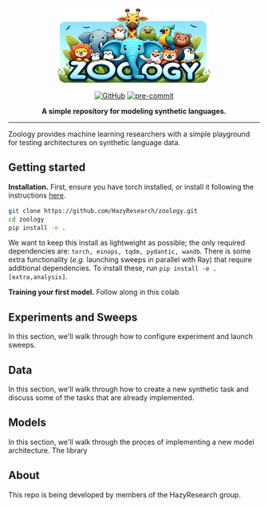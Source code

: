 <div align="center" >
    <img src="banner.png" height=150 alt="Meerkat logo" style="margin-bottom:px"/> 

[![GitHub](https://img.shields.io/github/license/HazyResearch/meerkat)](https://img.shields.io/github/license/HazyResearch/meerkat)
[![pre-commit](https://img.shields.io/badge/pre--commit-enabled-brightgreen?logo=pre-commit&logoColor=white)](https://github.com/pre-commit/pre-commit)

**A simple repository for modeling synthetic languages.**

---

</div>

Zoology provides machine learning researchers with a simple playground for testing architectures on synthetic language data. 

## Getting started

**Installation.** First, ensure you have torch installed, or install it following the instructions [here](https://pytorch.org/get-started/locally/).
 
```bash
git clone https://github.com/HazyResearch/zoology.git
cd zoology
pip install -e . 
```
We want to keep this install as lightweight as possible; the only required dependencies are: `torch, einops, tqdm, pydantic, wandb`. There is some extra functionality (*e.g.* launching sweeps in parallel with Ray) that require additional dependencies. To install these, run `pip install -e .[extra,analysis]`.

**Training your first model.** Follow along in this colab

## Experiments and Sweeps
In this section, we'll walk through how to configure experiment and launch sweeps. 

## Data
In this section, we'll walk through how to create a new synthetic task and discuss some of the tasks that are already implemented.

## Models
In this section, we'll walk through the proces of implementing a new model architecture. 
The library 




## About 

This repo is being developed by members of the HazyResearch group. 



